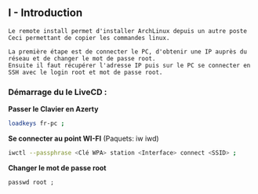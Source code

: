 ## I - Introduction 
```
Le remote install permet d'installer ArchLinux depuis un autre poste
Ceci permettant de copier les commandes linux.

La première étape est de connecter le PC, d'obtenir une IP auprès du réseau et de changer le mot de passe root.
Ensuite il faut récupérer l'adresse IP puis sur le PC se connecter en SSH avec le login root et mot de passe root.
```



### Démarrage du le LiveCD :


**Passer le Clavier en Azerty**
```bash
loadkeys fr-pc ;
```

**Se connecter au point WI-FI** (Paquets: iw iwd)
```bash
iwctl --passphrase <Clé WPA> station <Interface> connect <SSID> ;
```

**Changer le mot de passe root**
```
passwd root ;
```
